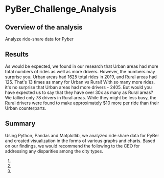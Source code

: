 # PyBer_Challenge_Analysis

## **Overview of the analysis**

Analyze ride-share data for Pyber



## **Results**

As would be expected, we found in our research that Urban areas had more total numbers of rides as well as more drivers. However, the numbers may surprise you.
Urban areas had 1625 total rides in 2019, and Rural areas had 125. That's 13 times as many for Urban vs Rural!
With so many more rides, it's no surprise that Urban areas had more drivers - 2405. But would you have expected us to say that they have over 30x as many as Rural areas? 
We tallied only 78 drivers in Rural areas. While they might be less busy, the Rural drivers were found to make approximately $10 more per ride than their Urban counterparts. 




## **Summary**

Using Python, Pandas and Matplotlib, we analyzed ride share data for PyBer and created visualization in the forms of various graphs and charts.
Based on our findings, we would recommend the following to the CEO for addressing any disparities among the city types.

1.
2.
3.
